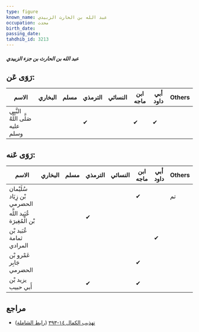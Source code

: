 ```yaml
---
type: figure
known_name: عبد الله بن الحارث الزبيدي
occupation: محدث
birth_date:
passing_date:
tahdhib_id: 3213
---
```

##### عبد الله بن الحارث بن جزء الزبيدي

## رَوَى عَن:
| الاسم                             | البخاري | مسلم | الترمذي | النسائي | ابن ماجه | أبي داود | Others |
| --------------------------------- | ------- | ---- | ------- | ------- | -------- | -------- | ------ |
| النَّبِي صَلَّى اللَّهُ عليه وسلم |         |      | ✔       |         | ✔        | ✔        |        |
## رَوَى عَنه:
| الاسم                         | البخاري | مسلم | الترمذي | النسائي | ابن ماجه | أبي داود | Others |
| ----------------------------- | ------- | ---- | ------- | ------- | -------- | -------- | ------ |
| سُلَيْمان بْن زِيَاد الحضرمي  |         |      |         |         | ✔        |          | تم     |
| عُبَيد اللَّه بْن الْمُغِيرَة |         |      | ✔       |         |          |          |        |
| عُبَيد بْن ثمامة المرادي      |         |      |         |         |          | ✔        |        |
| عَمْرو بْن جَابِر الحضرمي     |         |      |         |         | ✔        |          |        |
| يزيد بْن أَبي حبيب            |         |      | ✔       |         | ✔        |          |        |
## مراجع
- [تهذيب الكمال ١٤-٣٩٣](obsidian://open?vault=Tahdhib-al-Kamal&file=Figures/٣٢١٣-عبد%20الله%20بن%20الحارث%20بن%20جزء%20الزبيدي) ([رابط الشاملة](https://shamela.ws/book/3722/7321))